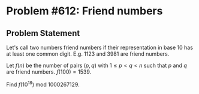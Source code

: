 # Problem #612: Friend numbers 

## Problem Statement 


Let's call two numbers  friend numbers if their representation in base 10 has at least one common digit. E.g. 1123 and 3981 are friend numbers. 


Let $f(n)$ be the number of pairs $(p,q)$ with $1\le p \lt q \lt n$ such that $p$ and $q$ are friend numbers.
$f(100)=1539$.


Find $f(10^{18})$ mod $1000267129$.


